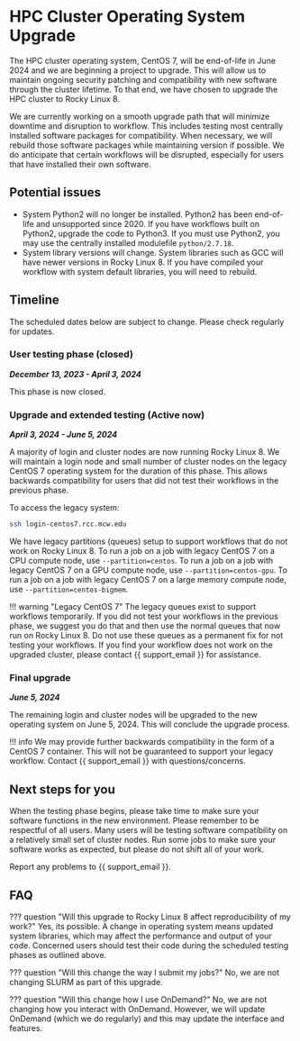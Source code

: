 # HPC Cluster Operating System Upgrade

The HPC cluster operating system, CentOS 7, will be end-of-life in June 2024 and we are beginning a project to upgrade. This will allow us to maintain ongoing security patching and compatibility with new software through the cluster lifetime. To that end, we have chosen to upgrade the HPC cluster to Rocky Linux 8.

We are currently working on a smooth upgrade path that will minimize downtime and disruption to workflow. This includes testing most centrally installed software packages for compatibility. When necessary, we will rebuild those software packages while maintaining version if possible. We do anticipate that certain workflows will be disrupted, especially for users that have installed their own software.

## Potential issues

- System Python2 will no longer be installed. Python2 has been end-of-life and unsupported since 2020. If you have workflows built on Python2, upgrade the code to Python3. If you must use Python2, you may use the centrally installed modulefile `python/2.7.18`.
- System library versions will change. System libraries such as GCC will have newer versions in Rocky Linux 8. If you have compiled your workflow with system default libraries, you will need to rebuild.

## Timeline

The scheduled dates below are subject to change. Please check regularly for updates.

### User testing phase (closed)

***December 13, 2023 - April 3, 2024***

This phase is now closed.

### Upgrade and extended testing (Active now)

***April 3, 2024 - June 5, 2024***

A majority of login and cluster nodes are now running Rocky Linux 8. We will maintain a login node and small number of cluster nodes on the legacy CentOS 7 operating system for the duration of this phase. This allows backwards compatibility for users that did not test their workflows in the previous phase.

To access the legacy system:

```bash
ssh login-centos7.rcc.mcw.edu
```

We have legacy partitions (queues) setup to support workflows that do not work on Rocky Linux 8. To run a job on a job with legacy CentOS 7 on a CPU compute node, use `--partition=centos`. To run a job on a job with legacy CentOS 7 on a GPU compute node, use `--partition=centos-gpu`. To run a job on a job with legacy CentOS 7 on a large memory compute node, use `--partition=centos-bigmem`.

!!! warning "Legacy CentOS 7"
    The legacy queues exist to support workflows temporarily. If you did not test your workflows in the previous phase, we suggest you do that and then use the normal queues that now run on Rocky Linux 8. Do not use these queues as a permanent fix for not testing your workflows. If you find your workflow does not work on the upgraded cluster, please contact {{ support_email }} for assistance.

### Final upgrade

***June 5, 2024***

The remaining login and cluster nodes will be upgraded to the new operating system on June 5, 2024. This will conclude the upgrade process.

!!! info
    We may provide further backwards compatibility in the form of a CentOS 7 container. This will not be guaranteed to support your legacy workflow. Contact {{ support_email }} with questions/concerns.

## Next steps for you

When the testing phase begins, please take time to make sure your software functions in the new environment. Please remember to be respectful of all users. Many users will be testing software compatibility on a relatively small set of cluster nodes. Run some jobs to make sure your software works as expected, but please do not shift all of your work.

Report any problems to {{ support_email }}.

## FAQ

??? question "Will this upgrade to Rocky Linux 8 affect reproducibility of my work?"
    Yes, its possible. A change in operating system means updated system libraries, which may affect the performance and output of your code. Concerned users should test their code during the scheduled testing phases as outlined above.

??? question "Will this change the way I submit my jobs?"
    No, we are not changing SLURM as part of this upgrade.

??? question "Will this change how I use OnDemand?"
    No, we are not changing how you interact with OnDemand. However, we will update OnDemand (which we do regularly) and this may update the interface and features.
